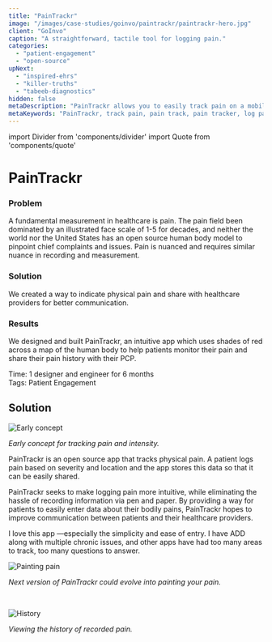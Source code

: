 ```yaml
---
title: "PainTrackr"
image: "/images/case-studies/goinvo/paintrackr/paintrackr-hero.jpg"
client: "GoInvo"
caption: "A straightforward, tactile tool for logging pain."
categories:
  - "patient-engagement"
  - "open-source"
upNext:
  - "inspired-ehrs"
  - "killer-truths"
  - "tabeeb-diagnostics"
hidden: false
metaDescription: "PainTrackr allows you to easily track pain on a mobile device."
metaKeywords: "PainTrackr, track pain, pain track, pain tracker, log pain, ios app, healthcare design"
---
```

import Divider from 'components/divider'
import Quote from 'components/quote'

# PainTrackr

### Problem

A fundamental measurement in healthcare is pain. The pain field been dominated by an illustrated face scale of 1-5 for decades, and neither the world nor the United States has an open source human body model to pinpoint chief complaints and issues. Pain is nuanced and requires similar nuance in recording and measurement.

### Solution

We created a way to indicate physical pain and share with healthcare providers for better communication.

### Results

We designed and built PainTrackr, an intuitive app which uses shades of red across a map of the human body to help patients monitor their pain and share their pain history with their PCP.

<span class="text--uppercase text--gray text--bold text--spacing text--md">Time:</span> 1 designer and engineer for 6 months
<br/> <span class="text--uppercase text--gray text--bold text--spacing text--md">Tags:</span> Patient Engagement
<br/>

<Divider />

## Solution

![Early concept](/images/case-studies/goinvo/paintrackr/paintrackr-solution.jpg)

*Early concept for tracking pain and intensity.*

PainTrackr is an open source app that tracks physical pain. A patient logs pain based on severity and location and the app stores this data so that it can be easily shared.

PainTrackr seeks to make logging pain more intuitive, while eliminating the hassle of recording information via pen and paper. By providing a way for patients to easily enter data about their bodily pains, PainTrackr hopes to improve communication between patients and their healthcare providers.

<Quote quotee="PainTrackr User" quoteeSub="">I love this app &mdash;especially the simplicity and ease of entry. I have ADD along with multiple chronic issues, and other apps have had too many areas to track, too many questions to answer.</Quote>

![Painting pain](/images/case-studies/goinvo/paintrackr/paintrackr-paint.jpg)

*Next version of PainTrackr could evolve into painting your pain.*

<br/>

![History](/images/case-studies/goinvo/paintrackr/paintrackr-history.jpg)

*Viewing the history of recorded pain.*

